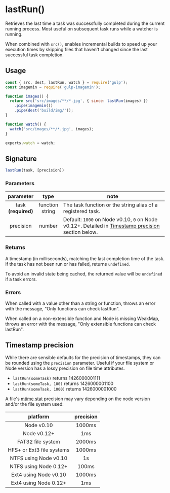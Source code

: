 <!-- front-matter
id: lastrun
title: lastRun()
hide_title: true
sidebar_label: lastRun()
-->

# lastRun()

Retrieves the last time a task was successfully completed during the current running process. Most useful on subsequent task runs while a watcher is running.

When combined with `src()`, enables incremental builds to speed up your execution times by skipping files that haven't changed since the last successful task completion.

## Usage

```js
const { src, dest, lastRun, watch } = require('gulp');
const imagemin = require('gulp-imagemin');

function images() {
  return src('src/images/**/*.jpg', { since: lastRun(images) })
    .pipe(imagemin())
    .pipe(dest('build/img/'));
}

function watch() {
  watch('src/images/**/*.jpg', images);
}

exports.watch = watch;
```


## Signature

```js
lastRun(task, [precision])
```

### Parameters

| parameter | type | note |
|:--------------:|:------:|-------|
| task <br> **(required)** | function <br> string | The task function or the string alias of a registered task. |
| precision | number | Default: `1000` on Node v0.10, `0` on Node v0.12+. Detailed in [Timestamp precision][timestamp-precision-section] section below. |

### Returns

A timestamp (in milliseconds), matching the last completion time of the task. If the task has not been run or has failed, returns `undefined`.

To avoid an invalid state being cached, the returned value will be `undefined` if a task errors.

### Errors

When called with a value other than a string or function, throws an error with the message, "Only functions can check lastRun".

When called on a non-extensible function and Node is missing WeakMap, throws an error with the message, "Only extensible functions can check lastRun".

## Timestamp precision

While there are sensible defaults for the precision of timestamps, they can be rounded using the `precision` parameter. Useful if your file system or Node version has a lossy precision on file time attributes.

* `lastRun(someTask)` returns 1426000001111
* `lastRun(someTask, 100)` returns 1426000001100
* `lastRun(someTask, 1000)` returns 1426000001000

A file's [mtime stat][fs-stats-concepts] precision may vary depending on the node version and/or the file system used:


| platform | precision |
|:-----------:|:------------:|
| Node v0.10 | 1000ms |
| Node v0.12+ | 1ms |
| FAT32 file system | 2000ms |
| HFS+ or Ext3 file systems | 1000ms |
| NTFS using Node v0.10 | 1s |
| NTFS using Node 0.12+ | 100ms |
| Ext4 using Node v0.10 | 1000ms |
| Ext4 using Node 0.12+ | 1ms |


[timestamp-precision-section]: #timestamp-precision
[fs-stats-concepts]: ../api/concepts.md#file-system-stats

